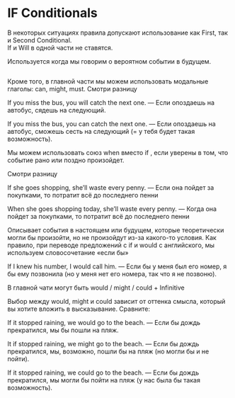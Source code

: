 # IF Conditionals

В некоторых ситуациях правила допускают использование как First, так и Second Conditional. \
If и Will в одной части не ставятся.

<procedure title="First Conditional" id="procedure-id">
   <p>Используется когда мы говорим о вероятном событии в будущем.</p>
   <img src="if-1c.jpg" alt=""/>

Кроме того, в главной части мы можем использовать модальные глаголы: can, might, must.
<deflist collapsible="true">
<def title="Пример" collapsible="true">
Смотри разницу

If you miss the bus, you will catch the next one. — Если опоздаешь на автобус, сядешь на следующий.

If you miss the bus, you can catch the next one. — Если опоздаешь на автобус, сможешь сесть на следующий (= у тебя будет такая возможность). 
</def>
</deflist>

Мы можем использовать союз when вместо if , если уверены в том, что событие рано или поздно произойдет.

<deflist collapsible="true">
<def title="Пример" collapsible="true">
Смотри разницу

If she goes shopping, she’ll waste every penny. — Если она пойдет за покупками, то потратит всё до последнего пенни <br/>

When she goes shopping today, she’ll waste every penny. — Когда она пойдет за покупками, то потратит всё до последнего пенни
</def>
</deflist>

</procedure>



<procedure title="Second Conditional" id="procedure-id1">
<p>Описывает события в настоящем или будущем, которые теоретически могли бы произойти, но не произойдут из-за какого-то условия. Как правило, при переводе предложений с if и would с английского, мы используем словосочетание «если бы» </p>

<deflist collapsible="true">
<def title="Пример" collapsible="true">
If I knew his number, I would call him. — Если бы у меня был его номер, я бы ему позвонила (но у меня нет его номера, так что я не позвоню). 
</def>
</deflist>

<img src="if-2c.jpg" alt=""/>

В главной чати могут быть would / might / could + Infinitive

Выбор между would, might и could зависит от оттенка смысла, который вы хотите вложить в высказывание. Сравните:

<deflist collapsible="true">
<def title="Пример" collapsible="true">
If it stopped raining, we would go to the beach. — Если бы дождь прекратился, мы бы пошли на пляж.

It if stopped raining, we might go to the beach. — Если бы дождь прекратился, мы, возможно, пошли бы на пляж (но могли бы и не пойти).

If it stopped raining, we could go to the beach. — Если бы дождь прекратился, мы могли бы пойти на пляж (у нас была бы такая возможность).
</def>
</deflist>

</procedure>

